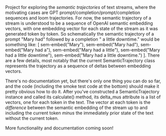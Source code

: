 Project for exploring the *semantic trajectories* of text streams, where the motivating cases are GPT prompt/completion/prompt/completion sequences and loom trajectories. For now, the semantic trajectory of a stream is understood to be a sequence of OpenAI semantic embedding vectors, with one embedding vector for each state of the stream as it was generated token by token. So schematically the semantic trajectory of a prompt "Mary had" followed by a completion " a little downtime." would be something like: [ sem-embed("Mary"), sem-embed("Mary had"), sem-embed("Mary had a"), sem-embed("Mary had a little"), sem-embed("Mary had a little downtime"), sem-embed("Mary had a little downtime.") ]. There are a few details, most notably that the current SemanticTrajectory class represents the trajectory as a sequence of deltas between embedding vectors.

There's no documentation yet, but there's only one thing you can do so far, and the code (including the smoke test code at the bottom) should make it pretty obvious how to do it. After you've constructed a SemanticTrajectory instance and called its calculate() method, its delta_mus attribute is a list of vectors, one for each token in the text. The vector at each token is the *difference* between the semantic embedding of the stream up to and including the current token *minus* the immediately prior state of the text without the current token.

More functionality and documentation coming soon!
